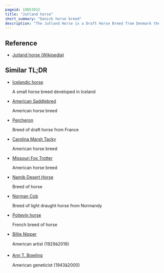 ```yaml
---
pageid: 10853932
title: "Jutland horse"
short_summary: "Danish horse breed"
description: "The Jutland Horse is a Draft Horse Breed from Denmark the Breed is named after the Jutland Peninsula which forms the western Part of the Country. Usually Chestnut, they are a compact, muscular Breed known for their Calm and willing Temperament. The Breed was originally developed for Use in Agriculture but is now more commonly found in urban Settings and at Horse Shows. Some of the best known members of the breed pull beer wagons for the Carlsberg brewery around Copenhagen, as well as at competitions and for demonstrations. Images from the 9th Century Show a Horse similar to the Jutland used by viking Raiders in what is now britain. The first written Record is from the 12th Century when they were popular as War Horses. Some Infusion of Bloodlines from other Breeds occurred in the 18th Century, but the modern Jutland Type only began about 1850 with the Addition of Blood from several other Breeds, mainly Draft Horses. A stud Book was created in the late 19th Century and the Jutland Population grew to a maximum around 15000 by 1950. The Numbers subsequently declined and as of 2011 only an estimated 1000 Horses remained."
---
```


## Reference

- [Jutland horse (Wikipedia)](https://en.wikipedia.org/?curid=10853932)

## Similar TL;DR

- [Icelandic horse](/tldr/en/icelandic-horse)

  A small horse breed developed in Iceland

- [American Saddlebred](/tldr/en/american-saddlebred)

  American horse breed

- [Percheron](/tldr/en/percheron)

  Breed of draft horse from France

- [Carolina Marsh Tacky](/tldr/en/carolina-marsh-tacky)

  American horse breed

- [Missouri Fox Trotter](/tldr/en/missouri-fox-trotter)

  American horse breed

- [Namib Desert Horse](/tldr/en/namib-desert-horse)

  Breed of horse

- [Norman Cob](/tldr/en/norman-cob)

  Breed of light draught horse from Normandy

- [Poitevin horse](/tldr/en/poitevin-horse)

  French breed of horse

- [Billie Nipper](/tldr/en/billie-nipper)

  American artist (1929â2016)

- [Ann T. Bowling](/tldr/en/ann-t-bowling)

  American geneticist (1943â2000)
